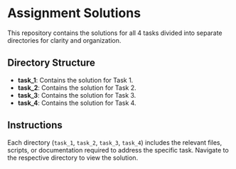 # Assignment Solutions

This repository contains the solutions for all 4 tasks divided into separate directories for clarity and organization.

## Directory Structure

- **task_1**: Contains the solution for Task 1.
- **task_2**: Contains the solution for Task 2.
- **task_3**: Contains the solution for Task 3.
- **task_4**: Contains the solution for Task 4.

## Instructions

Each directory (`task_1`, `task_2`, `task_3`, `task_4`) includes the relevant files, scripts, or documentation required to address the specific task. Navigate to the respective directory to view the solution.
